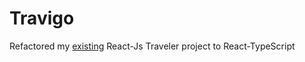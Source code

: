 # Travigo

Refactored my [existing](https://github.com/sijincodes/Traveler) React-Js Traveler project to React-TypeScript

